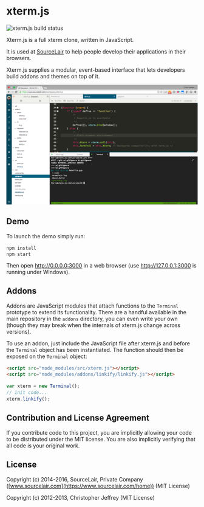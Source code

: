 # xterm.js

![xterm.js build status](https://api.travis-ci.org/sourcelair/xterm.js.svg)

Xterm.js is a full xterm clone, written in JavaScript.

It is used at [SourceLair](https://www.sourcelair.com/home) to help people develop their applications in their browsers.

Xterm.js supplies a modular, event-based interface that lets developers build addons and themes on top of it.

![xterm.js screenshot](xtermjs.png)

## Demo

To launch the demo simply run:

```
npm install
npm start
```

Then open http://0.0.0.0:3000 in a web browser (use http://127.0.0.1:3000 is running under Windows).

## Addons

Addons are JavaScript modules that attach functions to the `Terminal` prototype to extend its functionality. There are a handful available in the main repository in the `addons` directory, you can even write your own (though they may break when the internals of xterm.js change across versions).

To use an addon, just include the JavaScript file after xterm.js and before the `Terminal` object has been instantiated. The function should then be exposed on the `Terminal` object:

```html
<script src="node_modules/src/xterm.js"></script>
<script src="node_modules/addons/linkify/linkify.js"></script>
```

```js
var xterm = new Terminal();
// init code...
xterm.linkify();
```

## Contribution and License Agreement

If you contribute code to this project, you are implicitly allowing your code to be distributed under the MIT license. You are also implicitly verifying that all code is your original work.

## License

Copyright (c) 2014-2016, SourceLair, Private Company ([www.sourcelair.com](https://www.sourcelair.com/home)) (MIT License)

Copyright (c) 2012-2013, Christopher Jeffrey (MIT License)
